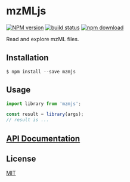 # mzMLjs

  [![NPM version][npm-image]][npm-url]
  [![build status][travis-image]][travis-url]
  [![npm download][download-image]][download-url]

Read and explore mzML files.

## Installation

`$ npm install --save mzmjs`

## Usage

```js
import library from 'mzmjs';

const result = library(args);
// result is ...
```

## [API Documentation](https://cheminfo-js.github.io/mzMLjs/)

## License

  [MIT](./LICENSE)

[npm-image]: https://img.shields.io/npm/v/mzMLjs.svg?style=flat-square
[npm-url]: https://npmjs.org/package/mzmjs
[travis-image]: https://img.shields.io/travis/cheminfo-js/mzMLjs/master.svg?style=flat-square
[travis-url]: https://travis-ci.org/cheminfo-js/mzMLjs
[download-image]: https://img.shields.io/npm/dm/mzMLjs.svg?style=flat-square
[download-url]: https://npmjs.org/package/mzmjs
